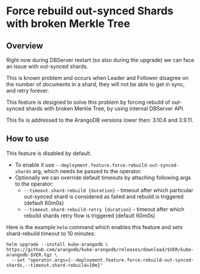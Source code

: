 # Force rebuild out-synced Shards with broken Merkle Tree

## Overview

Right now during DBServer restart (so also during the upgrade) we can face an issue with out-synced shards.

This is known problem and occurs when Leader and Follower disagree on the number of documents in a shard, 
they will not be able to get in sync, and retry forever.

This feature is designed to solve this problem by forcing rebuild of out-synced shards with broken Merkle Tree, 
by using internal DBServer API.

This fix is addressed to the ArangoDB versions lower then: 3.10.6 and 3.9.11.

## How to use

This feature is disabled by default. 
- To enable it use `--deployment.feature.force-rebuild-out-synced-shards` arg, which needs be passed to the operator.
- Optionally we can override default timeouts by attaching following args to the operator:
  - `--timeout.shard-rebuild {duration}` - timeout after which particular out-synced shard is considered as failed and rebuild is triggered (default 60m0s)
  - `--timeout.shard-rebuild-retry {duration}` - timeout after which rebuild shards retry flow is triggered (default 60m0s)

Here is the example `helm` command which enables this feature and sets shard-rebuild timeout to 10 minutes:
```shell
helm upgrade --install kube-arangodb \
https://github.com/arangodb/kube-arangodb/releases/download/$VER/kube-arangodb-$VER.tgz \
  --set "operator.args={--deployment.feature.force-rebuild-out-synced-shards,--timeout.shard-rebuild=10m}"
```
